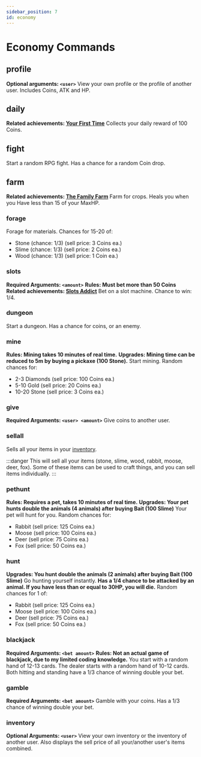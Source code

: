 ```yaml
---
sidebar_position: 7
id: economy
---
```


# Economy Commands

## profile
**Optional arguments: `<user>`**
View your own profile or the profile of another user. Includes Coins, ATK and HP.

## daily
**Related achievements: [Your First Time](https://dankrpg.xyz/docs/The%20Basics/achievements#2-your-first-time)**
Collects your daily reward of 100 Coins.

## fight
Start a random RPG fight. Has a chance for a random Coin drop.

## farm
**Related achievements: [The Family Farm](https://dankrpg.xyz/docs/The%20Basics/achievements#4-the-family-farm)**
Farm for crops. Heals you when you Have less than 15 of your MaxHP.

### forage
Forage for materials. Chances for 15-20 of:
- Stone (chance: 1/3) (sell price: 3 Coins ea.)
- Slime (chance: 1/3) (sell price: 2 Coins ea.)
- Wood (chance: 1/3) (sell price: 1 Coin ea.)

### slots
**Required Arguments: `<amount>`**
**Rules: Must bet more than 50 Coins**
**Related achievements: [Slots Addict](https://dankrpg.xyz/docs/The%20Basics/achievements#3-slots-addict)**
Bet on a slot machine. Chance to win: 1/4.

### dungeon
Start a dungeon. Has a chance for coins, or an enemy.

### mine
**Rules: Mining takes 10 minutes of real time.**
**Upgrades: Mining time can be reduced to 5m by buying a pickaxe (100 Stone).**
Start mining. Random chances for:
- 2-3 Diamonds (sell price: 100 Coins ea.)
- 5-10 Gold (sell price: 20 Coins ea.)
- 10-20 Stone (sell price: 3 Coins ea.)

### give
**Required Arguments: `<user> <amount>`**
Give coins to another user.

### sellall
Sells all your items in your [inventory](https://dankrpg.xyz/docs/Comamnds/economy).

:::danger
This will sell all your items (stone, slime, wood, rabbit, moose, deer, fox). Some of these items can be used to craft things, and you can sell items individually.
:::

### pethunt
**Rules: Requires a pet, takes 10 minutes of real time.**
**Upgrades: Your pet hunts double the animals (4 animals) after buying Bait (100 Slime)**
Your pet will hunt for you. Random chances for:
- Rabbit (sell price: 125 Coins ea.)
- Moose (sell price: 100 Coins ea.)
- Deer (sell price: 75 Coins ea.)
- Fox (sell price: 50 Coins ea.)

### hunt
**Upgrades: You hunt double the animals (2 animals) after buying Bait (100 Slime)**
Go hunting yourself instantly. **Has a 1/4 chance to be attacked by an animal. If you have less than or equal to 30HP, you will die.**
Random chances for 1 of:
- Rabbit (sell price: 125 Coins ea.)
- Moose (sell price: 100 Coins ea.)
- Deer (sell price: 75 Coins ea.)
- Fox (sell price: 50 Coins ea.)

### blackjack
**Required Arguments: `<bet amount>`**
**Rules: Not an actual game of blackjack, due to my limited coding knowledge.**
You start with a random hand of 12-13 cards.
The dealer starts with a random hand of 10-12 cards.
Both hitting and standing have a 1/3 chance of winning double your bet.

### gamble
**Required Arguments: `<bet amount>`**
Gamble with your coins. Has a 1/3 chance of winning double your bet.

### inventory
**Optional Arguments: `<user>`**
View your own inventory or the inventory of another user. Also displays the sell price of all your/another user's items combined.
